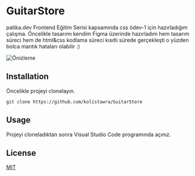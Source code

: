 # GuitarStore
patika.dev Frontend Eğitim Serisi kapsamında css ödev-1 için hazırladığım çalışma. Öncelikle tasarımı kendim Figma üzerinde hazırladım hem tasarım süreci hem de html&css kodlama süreci kısıtlı sürede gerçekleşti o yüzden bolca mantık hataları olabilir :)

![Önizleme](https://i.ibb.co/jySNqwk/Guitar-Store.jpg)

## Installation
Öncelikle projeyi clonelayın.
````
git clone https://github.com/kolistawra/GuitarStore
````

## Usage
Projeyi cloneladıktan sonra Visual Studio Code programında açınız.

## License
[MIT](https://choosealicense.com/licenses/mit)
